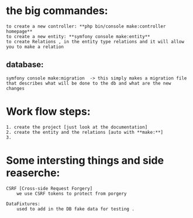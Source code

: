 # the big commandes:
    to create a new controller: **php bin/console make:controller homepage**
    to create a new entity: **symfony console make:entity**
    to create Relations , in the entity type relations and it will allow you to make a relation 

## database:
    symfony console make:migration  -> this simply makes a migration file that describes what will be done to the db and what are the new changes


# Work flow steps:
    1. create the project [just look at the documentation]
    2. create the entity and the relations [auto with **make:**]
    3.





# Some intersting things and side reaserche:
    CSRF [Cross-side Request Forgery]
        we use CSRF tokens to protect from porgery

    DataFixtures:
        used to add in the DB fake data for testing .